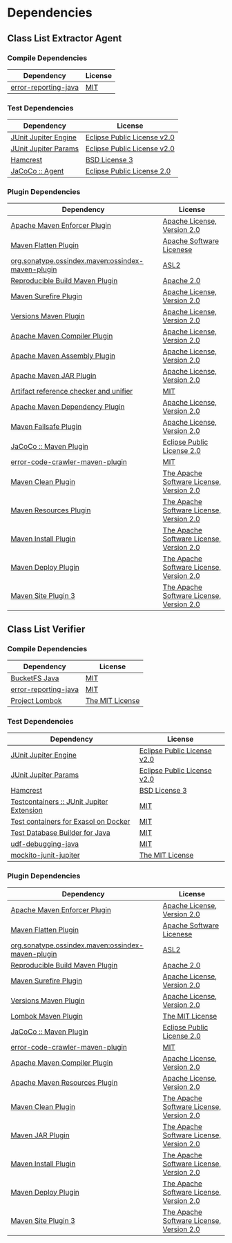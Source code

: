 <!-- @formatter:off -->
# Dependencies

## Class List Extractor Agent

### Compile Dependencies

| Dependency                | License  |
| ------------------------- | -------- |
| [error-reporting-java][0] | [MIT][1] |

### Test Dependencies

| Dependency                | License                          |
| ------------------------- | -------------------------------- |
| [JUnit Jupiter Engine][2] | [Eclipse Public License v2.0][3] |
| [JUnit Jupiter Params][2] | [Eclipse Public License v2.0][3] |
| [Hamcrest][6]             | [BSD License 3][7]               |
| [JaCoCo :: Agent][8]      | [Eclipse Public License 2.0][9]  |

### Plugin Dependencies

| Dependency                                              | License                                        |
| ------------------------------------------------------- | ---------------------------------------------- |
| [Apache Maven Enforcer Plugin][10]                      | [Apache License, Version 2.0][11]              |
| [Maven Flatten Plugin][12]                              | [Apache Software Licenese][13]                 |
| [org.sonatype.ossindex.maven:ossindex-maven-plugin][14] | [ASL2][13]                                     |
| [Reproducible Build Maven Plugin][16]                   | [Apache 2.0][13]                               |
| [Maven Surefire Plugin][18]                             | [Apache License, Version 2.0][11]              |
| [Versions Maven Plugin][20]                             | [Apache License, Version 2.0][11]              |
| [Apache Maven Compiler Plugin][22]                      | [Apache License, Version 2.0][11]              |
| [Apache Maven Assembly Plugin][24]                      | [Apache License, Version 2.0][11]              |
| [Apache Maven JAR Plugin][26]                           | [Apache License, Version 2.0][11]              |
| [Artifact reference checker and unifier][28]            | [MIT][1]                                       |
| [Apache Maven Dependency Plugin][30]                    | [Apache License, Version 2.0][11]              |
| [Maven Failsafe Plugin][32]                             | [Apache License, Version 2.0][11]              |
| [JaCoCo :: Maven Plugin][34]                            | [Eclipse Public License 2.0][9]                |
| [error-code-crawler-maven-plugin][36]                   | [MIT][1]                                       |
| [Maven Clean Plugin][38]                                | [The Apache Software License, Version 2.0][13] |
| [Maven Resources Plugin][40]                            | [The Apache Software License, Version 2.0][13] |
| [Maven Install Plugin][42]                              | [The Apache Software License, Version 2.0][13] |
| [Maven Deploy Plugin][44]                               | [The Apache Software License, Version 2.0][13] |
| [Maven Site Plugin 3][46]                               | [The Apache Software License, Version 2.0][13] |

## Class List Verifier

### Compile Dependencies

| Dependency                | License               |
| ------------------------- | --------------------- |
| [BucketFS Java][48]       | [MIT][1]              |
| [error-reporting-java][0] | [MIT][1]              |
| [Project Lombok][52]      | [The MIT License][53] |

### Test Dependencies

| Dependency                                      | License                          |
| ----------------------------------------------- | -------------------------------- |
| [JUnit Jupiter Engine][2]                       | [Eclipse Public License v2.0][3] |
| [JUnit Jupiter Params][2]                       | [Eclipse Public License v2.0][3] |
| [Hamcrest][6]                                   | [BSD License 3][7]               |
| [Testcontainers :: JUnit Jupiter Extension][60] | [MIT][61]                        |
| [Test containers for Exasol on Docker][62]      | [MIT][1]                         |
| [Test Database Builder for Java][64]            | [MIT][1]                         |
| [udf-debugging-java][66]                        | [MIT][1]                         |
| [mockito-junit-jupiter][68]                     | [The MIT License][69]            |

### Plugin Dependencies

| Dependency                                              | License                                        |
| ------------------------------------------------------- | ---------------------------------------------- |
| [Apache Maven Enforcer Plugin][10]                      | [Apache License, Version 2.0][11]              |
| [Maven Flatten Plugin][12]                              | [Apache Software Licenese][13]                 |
| [org.sonatype.ossindex.maven:ossindex-maven-plugin][14] | [ASL2][13]                                     |
| [Reproducible Build Maven Plugin][16]                   | [Apache 2.0][13]                               |
| [Maven Surefire Plugin][18]                             | [Apache License, Version 2.0][11]              |
| [Versions Maven Plugin][20]                             | [Apache License, Version 2.0][11]              |
| [Lombok Maven Plugin][82]                               | [The MIT License][1]                           |
| [JaCoCo :: Maven Plugin][34]                            | [Eclipse Public License 2.0][9]                |
| [error-code-crawler-maven-plugin][36]                   | [MIT][1]                                       |
| [Apache Maven Compiler Plugin][22]                      | [Apache License, Version 2.0][11]              |
| [Apache Maven Resources Plugin][90]                     | [Apache License, Version 2.0][11]              |
| [Maven Clean Plugin][38]                                | [The Apache Software License, Version 2.0][13] |
| [Maven JAR Plugin][94]                                  | [The Apache Software License, Version 2.0][13] |
| [Maven Install Plugin][42]                              | [The Apache Software License, Version 2.0][13] |
| [Maven Deploy Plugin][44]                               | [The Apache Software License, Version 2.0][13] |
| [Maven Site Plugin 3][46]                               | [The Apache Software License, Version 2.0][13] |

[8]: https://www.eclemma.org/jacoco/index.html
[48]: https://github.com/exasol/bucketfs-java
[0]: https://github.com/exasol/error-reporting-java
[13]: http://www.apache.org/licenses/LICENSE-2.0.txt
[18]: https://maven.apache.org/surefire/maven-surefire-plugin/
[52]: https://projectlombok.org
[38]: http://maven.apache.org/plugins/maven-clean-plugin/
[1]: https://opensource.org/licenses/MIT
[32]: https://maven.apache.org/surefire/maven-failsafe-plugin/
[68]: https://github.com/mockito/mockito
[64]: https://github.com/exasol/test-db-builder-java
[20]: http://www.mojohaus.org/versions-maven-plugin/
[7]: http://opensource.org/licenses/BSD-3-Clause
[22]: https://maven.apache.org/plugins/maven-compiler-plugin/
[61]: http://opensource.org/licenses/MIT
[90]: https://maven.apache.org/plugins/maven-resources-plugin/
[9]: https://www.eclipse.org/legal/epl-2.0/
[34]: https://www.jacoco.org/jacoco/trunk/doc/maven.html
[62]: https://github.com/exasol/exasol-testcontainers
[69]: https://github.com/mockito/mockito/blob/main/LICENSE
[16]: http://zlika.github.io/reproducible-build-maven-plugin
[30]: https://maven.apache.org/plugins/maven-dependency-plugin/
[53]: https://projectlombok.org/LICENSE
[94]: http://maven.apache.org/plugins/maven-jar-plugin/
[11]: https://www.apache.org/licenses/LICENSE-2.0.txt
[10]: https://maven.apache.org/enforcer/maven-enforcer-plugin/
[82]: https://awhitford.github.com/lombok.maven/lombok-maven-plugin/
[3]: https://www.eclipse.org/legal/epl-v20.html
[42]: http://maven.apache.org/plugins/maven-install-plugin/
[2]: https://junit.org/junit5/
[14]: https://sonatype.github.io/ossindex-maven/maven-plugin/
[12]: https://www.mojohaus.org/flatten-maven-plugin/flatten-maven-plugin
[60]: https://testcontainers.org
[66]: https://github.com/exasol/udf-debugging-java
[6]: http://hamcrest.org/JavaHamcrest/
[44]: http://maven.apache.org/plugins/maven-deploy-plugin/
[46]: http://maven.apache.org/plugins/maven-site-plugin/
[40]: http://maven.apache.org/plugins/maven-resources-plugin/
[28]: https://github.com/exasol/artifact-reference-checker-maven-plugin
[36]: https://github.com/exasol/error-code-crawler-maven-plugin
[26]: https://maven.apache.org/plugins/maven-jar-plugin/
[24]: https://maven.apache.org/plugins/maven-assembly-plugin/
